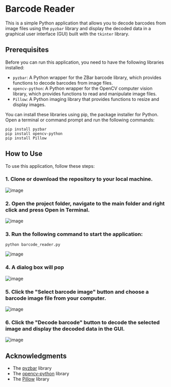 # Barcode Reader

This is a simple Python application that allows you to decode barcodes from image files using the `pyzbar` library and display the decoded data in a graphical user interface (GUI) built with the `tkinter` library.

## Prerequisites

Before you can run this application, you need to have the following libraries installed:

- `pyzbar`: A Python wrapper for the ZBar barcode library, which provides functions to decode barcodes from image files.
- `opencv-python`: A Python wrapper for the OpenCV computer vision library, which provides functions to read and manipulate image files.
- `Pillow`: A Python imaging library that provides functions to resize and display images.

You can install these libraries using pip, the package installer for Python. Open a terminal or command prompt and run the following commands:
```
pip install pyzbar
pip install opencv-python
pip install Pillow
```

## How to Use

To use this application, follow these steps:

### 1. Clone or download the repository to your local machine.

  ![image](https://user-images.githubusercontent.com/72374116/231289126-8b234ec5-4b66-4e48-b0e2-8a9c7ce6c407.png)

### 2. Open the project folder, navigate to the main folder and right click and press Open in Terminal.

  ![image](https://user-images.githubusercontent.com/72374116/231289558-fab9d8f8-3d99-464b-b8fb-353e4f18c99c.png)

### 3. Run the following command to start the application:
``` 
python barcode_reader.py
```
![image](https://user-images.githubusercontent.com/72374116/231289979-a8b24f4c-a110-489c-aa17-236226d515e8.png)


### 4. A dialog box will pop<br>

  ![image](https://user-images.githubusercontent.com/72374116/231287989-a4789988-f02e-4fe8-8506-26b7a2ee13d3.png)

### 5. Click the "Select barcode image" button and choose a barcode image file from your computer.<br>

  ![image](https://user-images.githubusercontent.com/72374116/231288395-ab2a8520-caeb-4329-99ff-8ccdae76ae40.png)


### 6. Click the "Decode barcode" button to decode the selected image and display the decoded data in the GUI.

  ![image](https://user-images.githubusercontent.com/72374116/231288200-1bb68940-6961-4b5d-913d-c83bdaa1b119.png)




## Acknowledgments

- The [pyzbar](https://github.com/NaturalHistoryMuseum/pyzbar) library
- The [opencv-python](https://github.com/opencv/opencv-python) library
- The [Pillow]( https://github.com/python-pillow/Pillow) library

